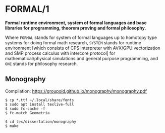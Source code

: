 FORMAL/1
========

<b>Formal runtime environment,
   system of formal languages and base libraries
   for programming, theorem proving and formal philosophy</b>.

Where `FORMAL` stands for system of formal languages up to homotopy type systems
for doing formal math research, `SYSTEM` stands for runtime environment [which
consists of CPS interpreter with AVX/GPU vectorization and SMP process calculus
with intercore protocol] for mathematical/physical simulations and general
purpose programming, and `ONE` stands for philosophy research.

Monography
----------

Compilation: https://groupoid.github.io/monography/monography.pdf

```
$ cp *.ttf ~/.local/share/fonts
$ sudo apt install texlive-full
$ sudo fc-cache -f
$ fc-match Geometria
```

```
$ cd tex/dissertation/monography
$ make
```


